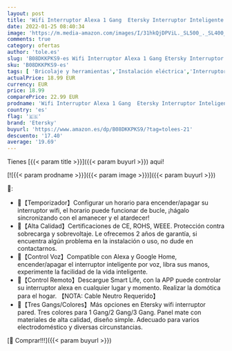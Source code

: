 ```yaml
---
layout: post
title: 'Wifi Interruptor Alexa 1 Gang  Etersky Interruptor Inteligente Compatible con Alexa y Google Home  Interruptor Pared Luz Control APP  Smart Home Interruptor Tactil con Temporizador  NEUTRAL REQUERIDO'
date: 2022-01-25 08:40:34
image: 'https://m.media-amazon.com/images/I/31hkQjDPViL._SL500_._SL400_.jpg'
comments: true
category: ofertas
author: 'tole.es'
slug: 'B08DKKPKS9-es Wifi Interruptor Alexa 1 Gang Etersky Interruptor...'
sku: 'B08DKKPKS9-es'
tags: [ 'Bricolaje y herramientas','Instalación eléctrica','Interruptores y reguladores de luz','Reguladores de intensidad','alexa','etersky','google','home', ]
actualPrice: 18.99 EUR
currency: EUR
price: 18.99
comparePrice: 22.99 EUR
prodname: 'Wifi Interruptor Alexa 1 Gang  Etersky Interruptor Inteligente Compatible con Alexa y Google Home  Interruptor Pared Luz Control APP  Smart Home Interruptor Tactil con Temporizador  NEUTRAL REQUERIDO'
country: 'es'
flag: '🇪🇸'
brand: 'Etersky'
buyurl: 'https://www.amazon.es/dp/B08DKKPKS9/?tag=tolees-21'
descuento: '17.40'
average: '19.69'
---
```


Tienes [{{< param title >}}]({{< param buyurl >}}) aqui!

[![{{< param prodname >}}]({{< param image >}})]({{< param buyurl >}})

🔎:

- 🔸【Temporizador】Configurar un horario para encender/apagar su interruptor wifi, el horario puede funcionar de bucle, ¡hágalo sincronizando con el amanecer y el atardecer!
- 🔸【Alta Calidad】Certificaciones de CE, ROHS, WEEE. Protección contra sobrecarga y sobrevoltaje. Le ofrecemos 2 años de garantía, si encuentra algún problema en la instalación o uso, no dude en contactarnos.
- 🔸【Control Voz】Compatible con Alexa y Google Home, encender/apagar el interruptor inteligente por voz, libra sus manos, experimente la facilidad de la vida inteligente.
- 🔸【Control Remoto】Descargue Smart Life, con la APP puede controlar su interruptor alexa en cualquier lugar y momento. Realizar la domótica para el hogar. 【NOTA: Cable Neutro Requerido】
- 🔸【Tres Gangs/Colores】Más opciones en Etersky wifi interruptor pared. Tres colores para 1 Gang/2 Gang/3 Gang. Panel mate con materiales de alta calidad, diseño simple. Adecuado para varios electrodoméstico y diversas circunstancias.

[🛒 Comprar!!!]({{< param buyurl >}})
